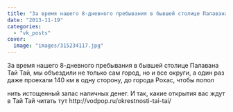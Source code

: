```yaml
---
title: "За время нашего 8-дневного пребывания в бывшей столице Палавана Тай Тай, мы объездили не только сам..."
date: "2013-11-19"
categories: 
  - "vk_posts"
cover:
  image: "images/315234117.jpg"
---
```


За время нашего 8-дневного пребывания в бывшей столице Палавана Тай Тай, мы объездили не только сам город, но и все округи, а один раз даже проехали 140 км в одну сторону, до города Рохас, чтобы попол

<!--more--> нить истощенный запас наличных денег. И так, какие открытия вас ждут в Тай Тай читать тут http://vodpop.ru/okrestnosti-tai-tai/
